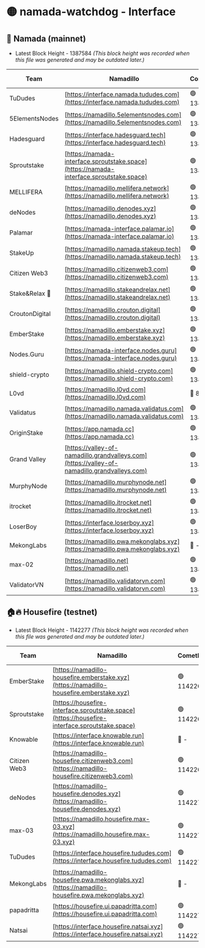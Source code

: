 # 🟡 namada-watchdog - Interface

## 🚀 Namada (mainnet)
- Latest Block Height - 1387584 *(This block height was recorded when this file was generated and may be outdated later.)*

| Team | Namadillo | CometBFT | Indexer | MASP Indexer |
|-|-|-|-|-|
| TuDudes | [https://interface.namada.tududes.com](https://interface.namada.tududes.com) | 🟢 1387560 | 🟢 1387560 | 🟢 1387560 |
| 5ElementsNodes | [https://namadillo.5elementsnodes.com](https://namadillo.5elementsnodes.com) | 🟢 1387561 | 🟢 1387561 | 🟢 1387560 |
| Hadesguard | [https://interface.hadesguard.tech](https://interface.hadesguard.tech) | 🟢 1387561 | 🟢 1387561 | 🟢 1387561 |
| Sproutstake | [https://namada-interface.sproutstake.space](https://namada-interface.sproutstake.space) | 🟢 1387562 | 🟢 1387562 | 🟢 1387562 |
| MELLIFERA | [https://namadillo.mellifera.network](https://namadillo.mellifera.network) | 🟢 1387563 | 🟢 1387563 | 🟢 1387563 |
| deNodes | [https://namadillo.denodes.xyz](https://namadillo.denodes.xyz) | 🟢 1387564 | 🟢 1387564 | 🟢 1387564 |
| Palamar | [https://namada-interface.palamar.io](https://namada-interface.palamar.io) | 🟢 1387565 | 🟢 1387564 | 🟢 1387565 |
| StakeUp | [https://namadillo.namada.stakeup.tech](https://namadillo.namada.stakeup.tech) | 🟢 1387565 | 🟢 1387565 | 🟢 1387565 |
| Citizen Web3 | [https://namadillo.citizenweb3.com](https://namadillo.citizenweb3.com) | 🟢 1387566 | 🟢 1387566 | 🟢 1387567 |
| Stake&Relax 🦥 | [https://namadillo.stakeandrelax.net](https://namadillo.stakeandrelax.net) | 🟢 1387567 | 🟢 1387567 | 🟢 1387568 |
| CroutonDigital | [https://namadillo.crouton.digital](https://namadillo.crouton.digital) | 🟢 1387568 | 🔴 1338918 | 🟢 1387568 |
| EmberStake | [https://namadillo.emberstake.xyz](https://namadillo.emberstake.xyz) | 🟢 1387569 | 🟢 1387569 | 🟢 1387569 |
| Nodes.Guru | [https://namada-interface.nodes.guru](https://namada-interface.nodes.guru) | 🟢 1387569 | 🟢 1387569 | 🟢 1387569 |
| shield-crypto | [https://namadillo.shield-crypto.com](https://namadillo.shield-crypto.com) | 🟢 1387570 | 🔴 1369711 | 🟢 1387570 |
| L0vd | [https://namadillo.l0vd.com](https://namadillo.l0vd.com) | 🔴 894059 | 🔴 1269187 | 🔴 894059 |
| Validatus | [https://namadillo.namada.validatus.com](https://namadillo.namada.validatus.com) | 🟢 1387571 | 🔴 1338199 | 🟢 1387571 |
| OriginStake | [https://app.namada.cc](https://app.namada.cc) | 🟢 1387572 | 🟢 1387572 | 🟢 1387572 |
| Grand Valley | [https://valley-of-namadillo.grandvalleys.com](https://valley-of-namadillo.grandvalleys.com) | 🟢 1387572 | 🟢 1387572 | 🟢 1387572 |
| MurphyNode | [https://namadillo.murphynode.net](https://namadillo.murphynode.net) | 🟢 1387573 | 🟢 1387573 | 🔴 - |
| itrocket | [https://namadillo.itrocket.net](https://namadillo.itrocket.net) | 🟢 1387573 | 🔴 1339267 | 🟢 1387573 |
| LoserBoy | [https://interface.loserboy.xyz](https://interface.loserboy.xyz) | 🟢 1387574 | 🟢 1387574 | 🔴 - |
| MekongLabs | [https://namadillo.pwa.mekonglabs.xyz](https://namadillo.pwa.mekonglabs.xyz) | 🔴 - | 🔴 - | 🔴 - |
| max-02 | [https://namadillo.net](https://namadillo.net) | 🟢 1387583 | 🟢 1387583 | 🟢 1387583 |
| ValidatorVN | [https://namadillo.validatorvn.com](https://namadillo.validatorvn.com) | 🟢 1387584 | 🟢 1387583 | 🟢 1387584 |

## 🏠🔥 Housefire (testnet)
- Latest Block Height - 1142277 *(This block height was recorded when this file was generated and may be outdated later.)*

| Team | Namadillo | CometBFT | Indexer | MASP Indexer |
|-|-|-|-|-|
| EmberStake | [https://namadillo-housefire.emberstake.xyz](https://namadillo-housefire.emberstake.xyz) | 🟢 1142266 | 🟢 1142266 | 🔴 1083022 |
| Sproutstake | [https://housefire-interface.sproutstake.space](https://housefire-interface.sproutstake.space) | 🟢 1142267 | 🟢 1142267 | 🟢 1142267 |
| Knowable | [https://interface.knowable.run](https://interface.knowable.run) | 🔴 - | 🔴 - | 🔴 - |
| Citizen Web3 | [https://namadillo-housefire.citizenweb3.com](https://namadillo-housefire.citizenweb3.com) | 🟢 1142268 | 🟢 1142268 | 🔴 - |
| deNodes | [https://namadillo-housefire.denodes.xyz](https://namadillo-housefire.denodes.xyz) | 🟢 1142270 | 🟢 1142269 | 🟢 1142269 |
| max-03 | [https://namadillo.housefire.max-03.xyz](https://namadillo.housefire.max-03.xyz) | 🟢 1142270 | 🟢 1142270 | 🟢 1142270 |
| TuDudes | [https://interface.housefire.tududes.com](https://interface.housefire.tududes.com) | 🟢 1142271 | 🟢 1142270 | 🟢 1142271 |
| MekongLabs | [https://namadillo-housefire.pwa.mekonglabs.xyz](https://namadillo-housefire.pwa.mekonglabs.xyz) | 🔴 - | 🔴 - | 🔴 - |
| papadritta | [https://housefire.ui.papadritta.com](https://housefire.ui.papadritta.com) | 🟢 1142275 | 🔴 972185 | 🔴 - |
| Natsai | [https://interface.housefire.natsai.xyz](https://interface.housefire.natsai.xyz) | 🟢 1142277 | 🟢 1142277 | 🟢 1142277 |

